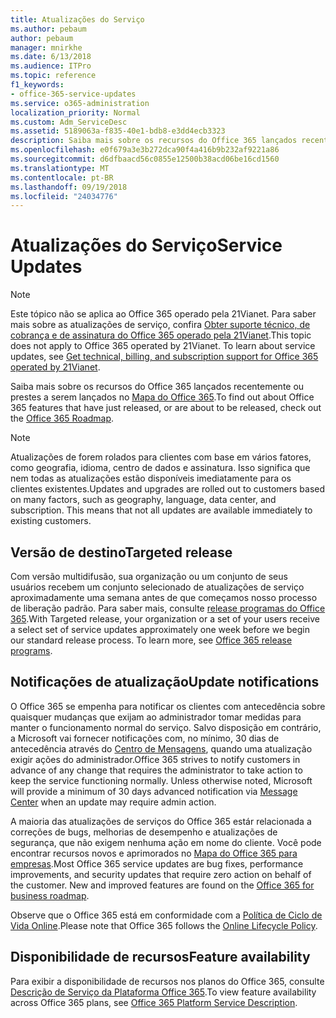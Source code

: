```yaml
---
title: Atualizações do Serviço
ms.author: pebaum
author: pebaum
manager: mnirkhe
ms.date: 6/13/2018
ms.audience: ITPro
ms.topic: reference
f1_keywords:
- office-365-service-updates
ms.service: o365-administration
localization_priority: Normal
ms.custom: Adm_ServiceDesc
ms.assetid: 5189063a-f835-40e1-bdb8-e3dd4ecb3323
description: Saiba mais sobre os recursos do Office 365 lançados recentemente ou prestes a serem lançados no Mapa do Office 365.
ms.openlocfilehash: e0f679a3e3b272dca90f4a416b9b232af9221a86
ms.sourcegitcommit: d6dfbaacd56c0855e12500b38acd06be16cd1560
ms.translationtype: MT
ms.contentlocale: pt-BR
ms.lasthandoff: 09/19/2018
ms.locfileid: "24034776"
---
```

# <a name="service-updates"></a><span data-ttu-id="c7612-103">Atualizações do Serviço</span><span class="sxs-lookup"><span data-stu-id="c7612-103">Service Updates</span></span>

> [!NOTE]
> <span data-ttu-id="c7612-p101">Este tópico não se aplica ao Office 365 operado pela 21Vianet. Para saber mais sobre as atualizações de serviço, confira [Obter suporte técnico, de cobrança e de assinatura do Office 365 operado pela 21Vianet](http://go.microsoft.com/fwlink/?LinkID=733350&amp;clcid=0x409).</span><span class="sxs-lookup"><span data-stu-id="c7612-p101">This topic does not apply to Office 365 operated by 21Vianet. To learn about service updates, see [Get technical, billing, and subscription support for Office 365 operated by 21Vianet](http://go.microsoft.com/fwlink/?LinkID=733350&amp;clcid=0x409).</span></span> 
  
<span data-ttu-id="c7612-106">Saiba mais sobre os recursos do Office 365 lançados recentemente ou prestes a serem lançados no [Mapa do Office 365](https://go.microsoft.com/fwlink/?LinkId=509914).</span><span class="sxs-lookup"><span data-stu-id="c7612-106">To find out about Office 365 features that have just released, or are about to be released, check out the [Office 365 Roadmap](https://go.microsoft.com/fwlink/?LinkId=509914).</span></span>
  
> [!NOTE]
> <span data-ttu-id="c7612-p102">Atualizações de forem rolados para clientes com base em vários fatores, como geografia, idioma, centro de dados e assinatura. Isso significa que nem todas as atualizações estão disponíveis imediatamente para os clientes existentes.</span><span class="sxs-lookup"><span data-stu-id="c7612-p102">Updates and upgrades are rolled out to customers based on many factors, such as geography, language, data center, and subscription. This means that not all updates are available immediately to existing customers.</span></span> 
  
## <a name="targeted-release"></a><span data-ttu-id="c7612-109">Versão de destino</span><span class="sxs-lookup"><span data-stu-id="c7612-109">Targeted release</span></span>

<span data-ttu-id="c7612-p103">Com versão multidifusão, sua organização ou um conjunto de seus usuários recebem um conjunto selecionado de atualizações de serviço aproximadamente uma semana antes de que começamos nosso processo de liberação padrão. Para saber mais, consulte [release programas do Office 365](https://go.microsoft.com/fwlink/p/?LinkId=509823).</span><span class="sxs-lookup"><span data-stu-id="c7612-p103">With Targeted release, your organization or a set of your users receive a select set of service updates approximately one week before we begin our standard release process. To learn more, see [Office 365 release programs](https://go.microsoft.com/fwlink/p/?LinkId=509823).</span></span> 
  
## <a name="update-notifications"></a><span data-ttu-id="c7612-112">Notificações de atualização</span><span class="sxs-lookup"><span data-stu-id="c7612-112">Update notifications</span></span>

<span data-ttu-id="c7612-p104">O Office 365 se empenha para notificar os clientes com antecedência sobre quaisquer mudanças que exijam ao administrador tomar medidas para manter o funcionamento normal do serviço. Salvo disposição em contrário, a Microsoft vai fornecer notificações com, no mínimo, 30 dias de antecedência através do [Centro de Mensagens](http://technet.microsoft.com/library/38FB3333-BFCC-4340-A37B-DEDA509C209.aspx), quando uma atualização exigir ações do administrador.</span><span class="sxs-lookup"><span data-stu-id="c7612-p104">Office 365 strives to notify customers in advance of any change that requires the administrator to take action to keep the service functioning normally. Unless otherwise noted, Microsoft will provide a minimum of 30 days advanced notification via [Message Center](http://technet.microsoft.com/library/38FB3333-BFCC-4340-A37B-DEDA509C209.aspx) when an update may require admin action.</span></span> 
  
<span data-ttu-id="c7612-p105">A maioria das atualizações de serviços do Office 365 estár relacionada a correções de bugs, melhorias de desempenho e atualizações de segurança, que não exigem nenhuma ação em nome do cliente. Você pode encontrar recursos novos e aprimorados no [Mapa do Office 365 para empresas](http://roadmap.office.com/).</span><span class="sxs-lookup"><span data-stu-id="c7612-p105">Most Office 365 service updates are bug fixes, performance improvements, and security updates that require zero action on behalf of the customer. New and improved features are found on the [Office 365 for business roadmap](http://roadmap.office.com/).</span></span>
  
<span data-ttu-id="c7612-117">Observe que o Office 365 está em conformidade com a [Política de Ciclo de Vida Online](https://support.microsoft.com/en-us/lifecycle#gp/osslpolicy).</span><span class="sxs-lookup"><span data-stu-id="c7612-117">Please note that Office 365 follows the [Online Lifecycle Policy](https://support.microsoft.com/en-us/lifecycle#gp/osslpolicy).</span></span>
  
## <a name="feature-availability"></a><span data-ttu-id="c7612-118">Disponibilidade de recursos</span><span class="sxs-lookup"><span data-stu-id="c7612-118">Feature availability</span></span>

<span data-ttu-id="c7612-119">Para exibir a disponibilidade de recursos nos planos do Office 365, consulte [Descrição de Serviço da Plataforma Office 365](https://technet.microsoft.com/en-us/library/office-365-platform-service-description.aspx).</span><span class="sxs-lookup"><span data-stu-id="c7612-119">To view feature availability across Office 365 plans, see [Office 365 Platform Service Description](https://technet.microsoft.com/en-us/library/office-365-platform-service-description.aspx).</span></span>
  

